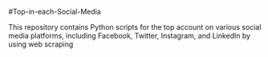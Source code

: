 #Top-in-each-Social-Media


This repository contains Python scripts for the top account on various social media platforms, including Facebook, Twitter, Instagram, and LinkedIn by using web scraping
